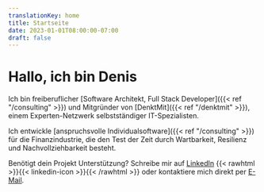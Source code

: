 ```yaml
---
translationKey: home
title: Startseite
date: 2023-01-01T08:00:00-07:00
draft: false
---
```


# Hallo, ich bin Denis

Ich bin freiberuflicher [Software Architekt, Full Stack Developer]({{< ref "/consulting" >}}) und Mitgründer von [DenktMit]({{< ref "/denktmit" >}}), einem Experten-Netzwerk selbstständiger IT-Spezialisten.

Ich entwickle [anspruchsvolle Individualsoftware]({{< ref "/consulting" >}}) für die Finanzindustrie, die den Test der Zeit durch Wartbarkeit, Resilienz und Nachvollziehbarkeit besteht.

Benötigt dein Projekt Unterstützung? Schreibe mir auf [LinkedIn](https://www.linkedin.com/in/dmalolepszy) 
{{< rawhtml >}}<a href="https://www.linkedin.com/in/dmalolepszy" style="text-decoration: none">{{< linkedin-icon >}}</a>{{< /rawhtml >}} 
oder kontaktiere mich direkt per [E-Mail](mailto:kontakt@dmalo.de).

